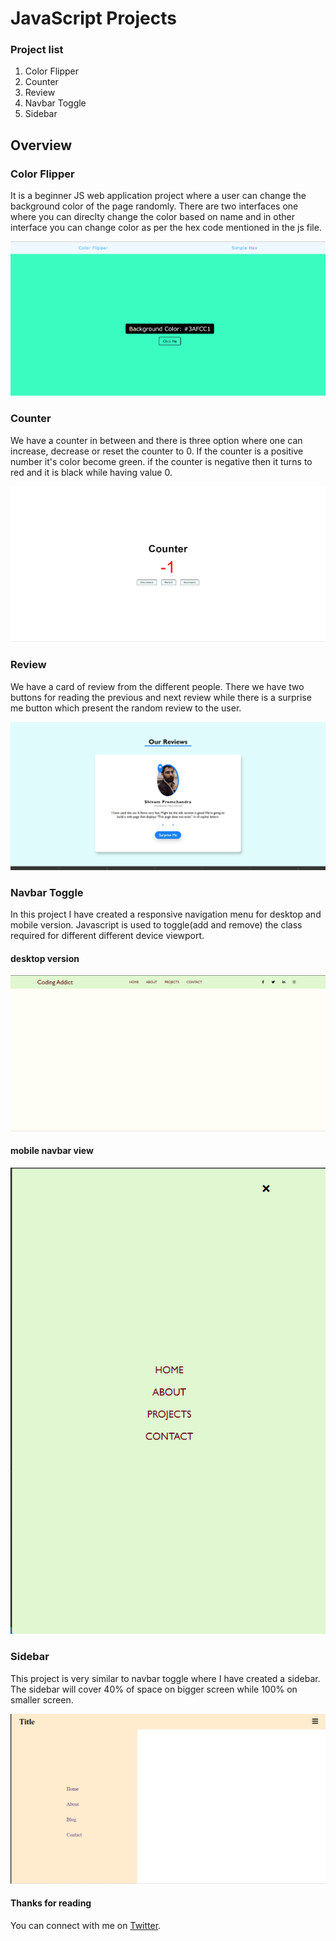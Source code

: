 # JavaScript Projects


### Project list
1. Color Flipper
2. Counter
3. Review
4. Navbar Toggle
5. Sidebar


## Overview
### Color Flipper
It is a beginner JS web application project where a user can change the background color of the page randomly. There are two interfaces one where you can direclty change the color based on name and in other interface you can change color as per the hex code mentioned in the js file.

![color flipper](https://github.com/anubhavsinghgtm/JavaScript-Projects/blob/d695b0cb66d513c005c43525c6a70661eacb7df0/Color%20Flipper/screenshots/colorFlipper2.png)

### Counter
We have a counter in between and there is three option where one can increase, decrease or reset the counter to 0. If the counter is a positive number it's color become green. if the counter is negative then it turns to red and it is black while having value 0.

![counter](https://github.com/anubhavsinghgtm/JavaScript-Projects/blob/f7b092ab3a908896b7af931e892c02daaf873790/Counter/screenshots/counter.png)

### Review
We have a card of review from the different people. There we have two buttons for reading the previous and next review while there is a surprise me button which present the random review to the user.

![review](https://github.com/anubhavsinghgtm/JavaScript-Projects/blob/f7b092ab3a908896b7af931e892c02daaf873790/Reviews/screenshots/review.png)

### Navbar Toggle
In this project I have created a responsive navigation menu for desktop and mobile version. Javascript is used to toggle(add and remove) the class required for different different device viewport. 

#### desktop version
![desktop-version](https://github.com/anubhavsinghgtm/JavaScript-Projects/blob/df517dd020ac0a2b741e3ca1560bf30859a0613d/Navbar%20Toggle/Screenshots/desktop-version.png)

#### mobile navbar view
![mobile-navbar](https://github.com/anubhavsinghgtm/JavaScript-Projects/blob/df517dd020ac0a2b741e3ca1560bf30859a0613d/Navbar%20Toggle/Screenshots/mob-nav.png)


### Sidebar
This project is very similar to navbar toggle where I have created a sidebar. The sidebar will cover 40% of space on bigger screen while 100% on smaller screen.


![sidebar](https://github.com/anubhavsinghgtm/JavaScript-Projects/blob/3ba75e5773bedeefd79de622f718625a604a7500/Sidebar/Screenshot/sidebar.png)




#### Thanks for reading
You can connect with me on [Twitter](https://twitter.com/anubhavsinghgtm).